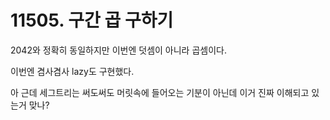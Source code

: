 # 11505. 구간 곱 구하기

2042와 정확히 동일하지만 이번엔 덧셈이 아니라 곱셈이다.

이번엔 겸사겸사 lazy도 구현했다.

아 근데 세그트리는 써도써도 머릿속에 들어오는 기분이 아닌데 이거 진짜 이해되고 있는거 맞나?
